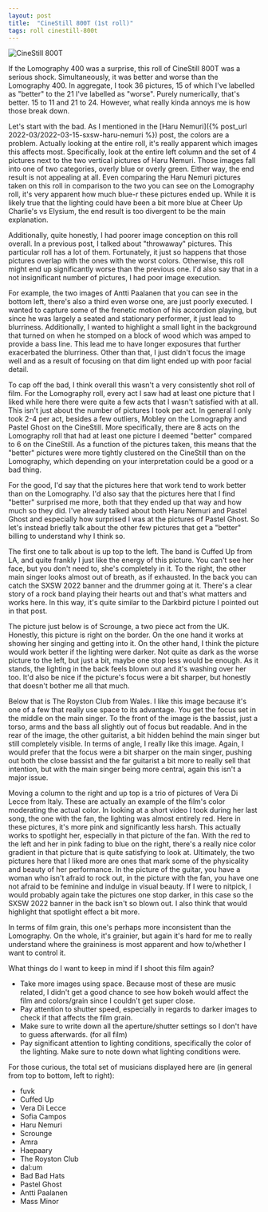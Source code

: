 ```yaml
---
layout: post
title:  "CineStill 800T (1st roll)"
tags: roll cinestill-800t
---
```


![CineStill 800T](/assets/rolls/CineStill800T-1.jpg)

If the Lomography 400 was a surprise, this roll of CineStill 800T was a serious shock. Simultaneously, it was better and worse than the Lomography 400. In aggregate, I took 36 pictures, 15 of which I've labelled as "better" to the 21 I've labelled as "worse". Purely numerically, that's better. 15 to 11 and 21 to 24. However, what really kinda annoys me is how those break down.

Let's start with the bad. As I mentioned in the [Haru Nemuri]({% post_url 2022-03/2022-03-15-sxsw-haru-nemuri %}) post, the colors are a problem. Actually looking at the entire roll, it's really apparent which images this affects most. Specifically, look at the entire left column and the set of 4 pictures next to the two vertical pictures of Haru Nemuri. Those images fall into one of two categories, overly blue or overly green. Either way, the end result is not appealing at all. Even comparing the Haru Nemuri pictures taken on this roll in comparison to the two you can see on the Lomography roll, it's very apparent how much blue-r these pictures ended up. While it is likely true that the lighting could have been a bit more blue at Cheer Up Charlie's vs Elysium, the end result is too divergent to be the main explanation.

Additionally, quite honestly, I had poorer image conception on this roll overall. In a previous post, I talked about "throwaway" pictures. This particular roll has a lot of them. Fortunately, it just so happens that those pictures overlap with the ones with the worst colors. Otherwise, this roll might end up significantly worse than the previous one. I'd also say that in a not insignificant number of pictures, I had poor image execution.

For example, the two images of Antti Paalanen that you can see in the bottom left, there's also a third even worse one, are just poorly executed. I wanted to capture some of the frenetic motion of his accordion playing, but since he was largely a seated and stationary performer, it just lead to blurriness. Additionally, I wanted to highlight a small light in the background that turned on when he stomped on a block of wood which was amped to provide a bass line. This lead me to have longer exposures that further exacerbated the blurriness. Other than that, I just didn't focus the image well and as a result of focusing on that dim light ended up with poor facial detail.

To cap off the bad, I think overall this wasn't a very consistently shot roll of film. For the Lomography roll, every act I saw had at least one picture that I liked while here there were quite a few acts that I wasn't satisfied with at all. This isn't just about the number of pictures I took per act. In general I only took 2-4 per act, besides a few outliers, Mobley on the Lomography and Pastel Ghost on the CineStill. More specifically, there are 8 acts on the Lomography roll that had at least one picture I deemed "better" compared to 6 on the CineStill. As a function of the pictures taken, this means that the "better" pictures were more tightly clustered on the CineStill than on the Lomography, which depending on your interpretation could be a good or a bad thing.

For the good, I'd say that the pictures here that work tend to work better than on the Lomography. I'd also say that the pictures here that I find "better" surprised me more, both that they ended up that way and how much so they did. I've already talked about both Haru Nemuri and Pastel Ghost and especially how surprised I was at the pictures of Pastel Ghost. So let's instead briefly talk about the other few pictures that get a "better" billing to understand why I think so.

The first one to talk about is up top to the left. The band is Cuffed Up from LA, and quite frankly I just like the energy of this picture. You can't see her face, but you don't need to, she's completely in it. To the right, the other main singer looks almost out of breath, as if exhausted. In the back you can catch the SXSW 2022 banner and the drummer going at it. There's a clear story of a rock band playing their hearts out and that's what matters and works here. In this way, it's quite similar to the Darkbird picture I pointed out in that post.

The picture just below is of Scrounge, a two piece act from the UK. Honestly, this picture is right on the border. On the one hand it works at showing her singing and getting into it. On the other hand, I think the picture would work better if the lighting were darker. Not quite as dark as the worse picture to the left, but just a bit, maybe one stop less would be enough. As it stands, the lighting in the back feels blown out and it's washing over her too. It'd also be nice if the picture's focus were a bit sharper, but honestly that doesn't bother me all that much.

Below that is The Royston Club from Wales. I like this image because it's one of a few that really use space to its advantage. You get the focus set in the middle on the main singer. To the front of the image is the bassist, just a torso, arms and the bass all slightly out of focus but readable. And in the rear of the image, the other guitarist, a bit hidden behind the main singer but still completely visible. In terms of angle, I really like this image. Again, I would prefer that the focus were a bit sharper on the main singer, pushing out both the close bassist and the far guitarist a bit more to really sell that intention, but with the main singer being more central, again this isn't a major issue.

Moving a column to the right and up top is a trio of pictures of Vera Di Lecce from Italy. These are actually an example of the film's color moderating the actual color. In looking at a short video I took during her last song, the one with the fan, the lighting was almost entirely red. Here in these pictures, it's more pink and significantly less harsh. This actually works to spotlight her, especially in that picture of the fan. With the red to the left and her in pink fading to blue on the right, there's a really nice color gradient in that picture that is quite satisfying to look at. Ultimately, the two pictures here that I liked more are ones that mark some of the physicality and beauty of her performance. In the picture of the guitar, you have a woman who isn't afraid to rock out, in the picture with the fan, you have one not afraid to be feminine and indulge in visual beauty. If I were to nitpick, I would probably again take the pictures one stop darker, in this case so the SXSW 2022 banner in the back isn't so blown out. I also think that would highlight that spotlight effect a bit more.

In terms of film grain, this one's perhaps more inconsistent than the Lomography. On the whole, it's grainier, but again it's hard for me to really understand where the graininess is most apparent and how to/whether I want to control it.

What things do I want to keep in mind if I shoot this film again?

* Take more images using space. Because most of these are music related, I didn't get a good chance to see how bokeh would affect the film and colors/grain since I couldn't get super close.
* Pay attention to shutter speed, especially in regards to darker images to check if that affects the film grain.
* Make sure to write down all the aperture/shutter settings so I don't have to guess afterwards. (for all film)
* Pay significant attention to lighting conditions, specifically the color of the lighting. Make sure to note down what lighting conditions were.

For those curious, the total set of musicians displayed here are (in general from top to bottom, left to right):

* fuvk
* Cuffed Up
* Vera Di Lecce
* Sofia Campos
* Haru Nemuri
* Scrounge
* Amra
* Haepaary
* The Royston Club
* dal:um
* Bad Bad Hats
* Pastel Ghost
* Antti Paalanen
* Mass Minor
